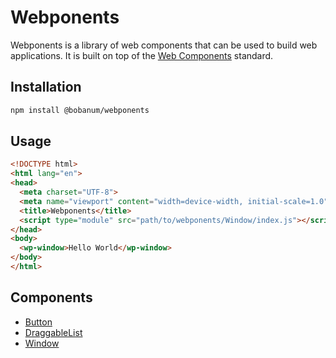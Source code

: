 # Webponents
Webponents is a library of web components that can be used to build web applications. It is built on top of the [Web Components](https://developer.mozilla.org/en-US/docs/Web/Web_Components) standard.

## Installation
```bash
npm install @bobanum/webponents
```

## Usage
```html
<!DOCTYPE html>
<html lang="en">
<head>
  <meta charset="UTF-8">
  <meta name="viewport" content="width=device-width, initial-scale=1.0">
  <title>Webponents</title>
  <script type="module" src="path/to/webponents/Window/index.js"></script>
</head>
<body>
  <wp-window>Hello World</wp-window>
</body>
</html>
```

## Components
- [Button](Button/README.md)
- [DraggableList](DraggableList/README.md)
- [Window](Window/README.md)